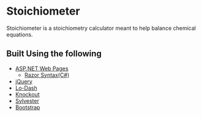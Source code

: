 Stoichiometer
=============
Stoichiometer is a stoichiometry calculator meant to help balance chemical equations.
<!--Demo
----
[http://stoichiometer.com/](http://stoichiometer.com/) -->
Built Using the following
-------------------------
+ [ASP.NET Web Pages](http://www.asp.net/web-pages)
  + [Razor Syntax(C#)](http://www.asp.net/web-pages/overview/getting-started/introducing-razor-syntax-(c))
+ [jQuery](http://jquery.com/)
+ [Lo-Dash](http://lodash.com/)
+ [Knockout](http://knockoutjs.com/)
+ [Sylvester](http://sylvester.jcoglan.com/)
+ [Bootstrap](http://getbootstrap.com/)
